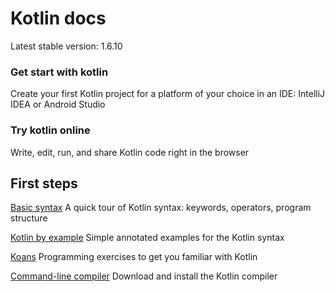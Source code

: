 
# Kotlin docs
Latest stable version: 1.6.10




### Get start with kotlin

Create your first Kotlin project for a platform of your choice in an IDE: IntelliJ IDEA or Android Studio



### Try kotlin online

Write, edit, run, and share Kotlin code right in the browser



## First steps

[Basic syntax](https://kotlinlang.org/docs/basic-syntax.html)
A quick tour of Kotlin syntax: keywords, operators, program structure

[Kotlin by example](https://play.kotlinlang.org/byExample/overview)
Simple annotated examples for the Kotlin syntax

[Koans](https://kotlinlang.org/docs/koans.html)
Programming exercises to get you familiar with Kotlin

[Command-line compiler](https://kotlinlang.org/docs/command-line.html)
Download and install the Kotlin compiler
